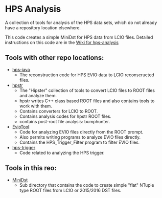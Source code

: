 # HPS Analysis

A collection of tools for analysis of the HPS data sets, which do not already have a repository location elsewhere.

This code creates a simple MiniDst for HPS data from LCIO files.
Detailed instructions on this code are in the
[Wiki for hps-analysis](https://github.com/JeffersonLab/hps-analysis/wiki)


## Tools with other repo locations:
* [hps-java](https://github.com/JeffersonLab/hps-java)
    * The reconstruction code for HPS EVIO data to LCIO reconscructed files.
* [hpstr](https://github.com/JeffersonLab/hpstr)
    * The "Hipster" collection of tools to convert LCIO files to ROOT files and analyze them.
    * hpstr writes C++ class based ROOT files and also contains tools to work with them.
    * Contains converters for LCIO to ROOT.
    * Contains analysis codes for hpstr ROOT files.
    * contains post-root file analysis: bumphunter.
* [EvioTool](https://github.com/JeffersonLab/EvioTool)
    * Code for analyzing EVIO files directly from the ROOT prompt.
    * Also permits writing programs to analyze EVIO files directly.
    * Contains the HPS_Trigger_Filter program to filter EVIO files.
* [hps-trigger](https://github.com/JeffersonLab/hps-trigger)
    * Code related to analyzing the HPS trigger.
    
## Tools in this reo:
* [MiniDst](https://github.com/JeffersonLab/hps-analysis/tree/master/MiniDst)
    * Sub directory that contains the code to create simple "flat" NTuple type ROOT files from LCIO or 2015/2016 DST files.
 